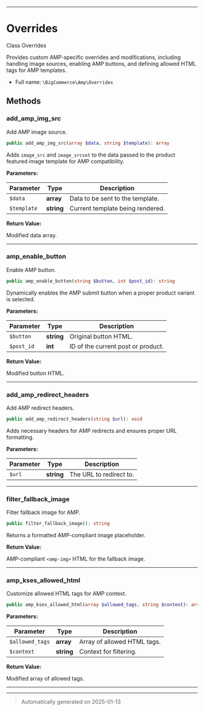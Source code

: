 ***

# Overrides

Class Overrides

Provides custom AMP-specific overrides and modifications,
including handling image sources, enabling AMP buttons,
and defining allowed HTML tags for AMP templates.

* Full name: `\BigCommerce\Amp\Overrides`




## Methods


### add_amp_img_src

Add AMP image source.

```php
public add_amp_img_src(array $data, string $template): array
```

Adds `image_src` and `image_srcset` to the data passed to the product featured image template
for AMP compatibility.






**Parameters:**

| Parameter | Type | Description |
|-----------|------|-------------|
| `$data` | **array** | Data to be sent to the template. |
| `$template` | **string** | Current template being rendered. |


**Return Value:**

Modified data array.




***

### amp_enable_button

Enable AMP button.

```php
public amp_enable_button(string $button, int $post_id): string
```

Dynamically enables the AMP submit button when a proper product variant is selected.






**Parameters:**

| Parameter | Type | Description |
|-----------|------|-------------|
| `$button` | **string** | Original button HTML. |
| `$post_id` | **int** | ID of the current post or product. |


**Return Value:**

Modified button HTML.




***

### add_amp_redirect_headers

Add AMP redirect headers.

```php
public add_amp_redirect_headers(string $url): void
```

Adds necessary headers for AMP redirects and ensures proper URL formatting.






**Parameters:**

| Parameter | Type | Description |
|-----------|------|-------------|
| `$url` | **string** | The URL to redirect to. |





***

### filter_fallback_image

Filter fallback image for AMP.

```php
public filter_fallback_image(): string
```

Returns a formatted AMP-compliant image placeholder.







**Return Value:**

AMP-compliant `<amp-img>` HTML for the fallback image.




***

### amp_kses_allowed_html

Customize allowed HTML tags for AMP context.

```php
public amp_kses_allowed_html(array $allowed_tags, string $context): array
```








**Parameters:**

| Parameter | Type | Description |
|-----------|------|-------------|
| `$allowed_tags` | **array** | Array of allowed HTML tags. |
| `$context` | **string** | Context for filtering. |


**Return Value:**

Modified array of allowed tags.




***


***
> Automatically generated on 2025-01-13
